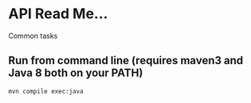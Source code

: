 # API Read Me...

Common tasks

## Run from command line (requires maven3 and Java 8 both on your PATH)
`mvn compile exec:java`

